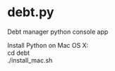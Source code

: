 # debt.py

Debt manager python console app

Install Python on Mac OS X:  
cd debt  
./install_mac.sh  
